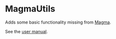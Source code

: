 # MagmaUtils

Adds some basic functionality missing from [Magma](http://magma.maths.usyd.edu.au/magma).

See the [user manual](https://cjdoris.github.io/MagmaUtils).